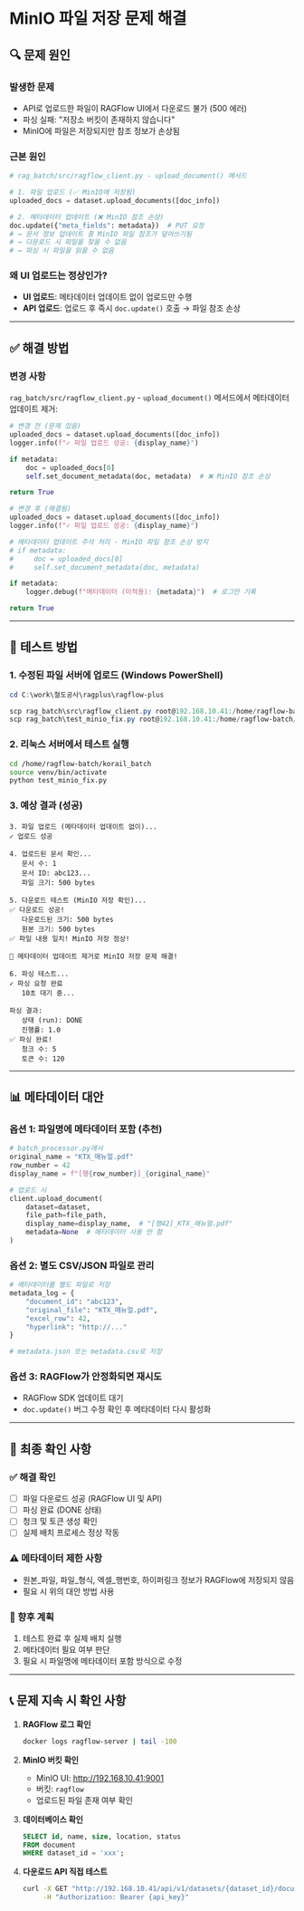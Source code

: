 # MinIO 파일 저장 문제 해결

## 🔍 문제 원인

### 발생한 문제
- API로 업로드한 파일이 RAGFlow UI에서 다운로드 불가 (500 에러)
- 파싱 실패: "저장소 버킷이 존재하지 않습니다"
- MinIO에 파일은 저장되지만 참조 정보가 손상됨

### 근본 원인
```python
# rag_batch/src/ragflow_client.py - upload_document() 메서드

# 1. 파일 업로드 (✅ MinIO에 저장됨)
uploaded_docs = dataset.upload_documents([doc_info])

# 2. 메타데이터 업데이트 (❌ MinIO 참조 손상)
doc.update({"meta_fields": metadata})  # PUT 요청
# → 문서 정보 업데이트 중 MinIO 파일 참조가 덮어쓰기됨
# → 다운로드 시 파일을 찾을 수 없음
# → 파싱 시 파일을 읽을 수 없음
```

### 왜 UI 업로드는 정상인가?
- **UI 업로드**: 메타데이터 업데이트 없이 업로드만 수행
- **API 업로드**: 업로드 후 즉시 `doc.update()` 호출 → 파일 참조 손상

---

## ✅ 해결 방법

### 변경 사항
`rag_batch/src/ragflow_client.py` - `upload_document()` 메서드에서 메타데이터 업데이트 제거:

```python
# 변경 전 (문제 있음)
uploaded_docs = dataset.upload_documents([doc_info])
logger.info(f"✓ 파일 업로드 성공: {display_name}")

if metadata:
    doc = uploaded_docs[0]
    self.set_document_metadata(doc, metadata)  # ❌ MinIO 참조 손상

return True
```

```python
# 변경 후 (해결됨)
uploaded_docs = dataset.upload_documents([doc_info])
logger.info(f"✓ 파일 업로드 성공: {display_name}")

# 메타데이터 업데이트 주석 처리 - MinIO 파일 참조 손상 방지
# if metadata:
#     doc = uploaded_docs[0]
#     self.set_document_metadata(doc, metadata)

if metadata:
    logger.debug(f"메타데이터 (미적용): {metadata}")  # 로그만 기록

return True
```

---

## 🧪 테스트 방법

### 1. 수정된 파일 서버에 업로드 (Windows PowerShell)

```powershell
cd C:\work\철도공사\ragplus\ragflow-plus

scp rag_batch\src\ragflow_client.py root@192.168.10.41:/home/ragflow-batch/korail_batch/src/
scp rag_batch\test_minio_fix.py root@192.168.10.41:/home/ragflow-batch/korail_batch/
```

### 2. 리눅스 서버에서 테스트 실행

```bash
cd /home/ragflow-batch/korail_batch
source venv/bin/activate
python test_minio_fix.py
```

### 3. 예상 결과 (성공)

```
3. 파일 업로드 (메타데이터 업데이트 없이)...
✓ 업로드 성공

4. 업로드된 문서 확인...
   문서 수: 1
   문서 ID: abc123...
   파일 크기: 500 bytes

5. 다운로드 테스트 (MinIO 저장 확인)...
✅ 다운로드 성공!
   다운로드된 크기: 500 bytes
   원본 크기: 500 bytes
✅ 파일 내용 일치! MinIO 저장 정상!

🎉 메타데이터 업데이트 제거로 MinIO 저장 문제 해결!

6. 파싱 테스트...
✓ 파싱 요청 완료
   10초 대기 중...

파싱 결과:
   상태 (run): DONE
   진행률: 1.0
✅ 파싱 완료!
   청크 수: 5
   토큰 수: 120
```

---

## 📊 메타데이터 대안

### 옵션 1: 파일명에 메타데이터 포함 (추천)
```python
# batch_processor.py에서
original_name = "KTX_매뉴얼.pdf"
row_number = 42
display_name = f"[행{row_number}]_{original_name}"

# 업로드 시
client.upload_document(
    dataset=dataset,
    file_path=file_path,
    display_name=display_name,  # "[행42]_KTX_매뉴얼.pdf"
    metadata=None  # 메타데이터 사용 안 함
)
```

### 옵션 2: 별도 CSV/JSON 파일로 관리
```python
# 메타데이터를 별도 파일로 저장
metadata_log = {
    "document_id": "abc123",
    "original_file": "KTX_매뉴얼.pdf",
    "excel_row": 42,
    "hyperlink": "http://..."
}

# metadata.json 또는 metadata.csv로 저장
```

### 옵션 3: RAGFlow가 안정화되면 재시도
- RAGFlow SDK 업데이트 대기
- `doc.update()` 버그 수정 확인 후 메타데이터 다시 활성화

---

## 🎯 최종 확인 사항

### ✅ 해결 확인
- [ ] 파일 다운로드 성공 (RAGFlow UI 및 API)
- [ ] 파싱 완료 (DONE 상태)
- [ ] 청크 및 토큰 생성 확인
- [ ] 실제 배치 프로세스 정상 작동

### ⚠️ 메타데이터 제한 사항
- 원본_파일, 파일_형식, 엑셀_행번호, 하이퍼링크 정보가 RAGFlow에 저장되지 않음
- 필요 시 위의 대안 방법 사용

### 📝 향후 계획
1. 테스트 완료 후 실제 배치 실행
2. 메타데이터 필요 여부 판단
3. 필요 시 파일명에 메타데이터 포함 방식으로 수정

---

## 📞 문제 지속 시 확인 사항

1. **RAGFlow 로그 확인**
   ```bash
   docker logs ragflow-server | tail -100
   ```

2. **MinIO 버킷 확인**
   - MinIO UI: http://192.168.10.41:9001
   - 버킷: `ragflow`
   - 업로드된 파일 존재 여부 확인

3. **데이터베이스 확인**
   ```sql
   SELECT id, name, size, location, status 
   FROM document 
   WHERE dataset_id = 'xxx';
   ```

4. **다운로드 API 직접 테스트**
   ```bash
   curl -X GET "http://192.168.10.41/api/v1/datasets/{dataset_id}/documents/{doc_id}" \
        -H "Authorization: Bearer {api_key}"
   ```

